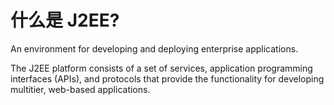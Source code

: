 # 什么是 J2EE?

An environment for developing and deploying enterprise applications.

The J2EE platform consists of a set of services, application programming interfaces (APIs), and protocols that provide the functionality for developing multitier, web-based applications.
